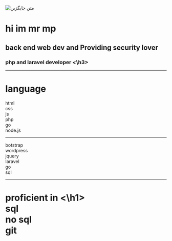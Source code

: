 ![متن جایگزین](https://media.giphy.com/media/WUlplcMpOCEmTGBtBW/giphy.gif)
<h1>hi im mr mp </h1>
<h2> back end web dev and Providing security lover
<h3>
php and laravel developer
<\h3>
<hr>
<h1><b>language</b></h1>
html
<br>
css 
<br>
js 
<br>
php
<br>
go 
<br>
node.js

<hr>
botstrap 
<br>
wordpress 
<br>
jquery 
<br>
laravel
<br>
go 
<br>
sql 
<br>
<hr>
<h1>
proficient in
<\h1>
<br>
sql
<br>
no sql 
<br>
git
